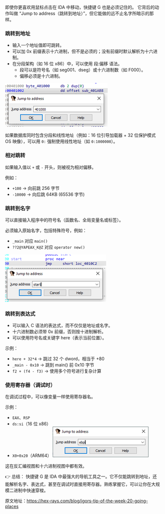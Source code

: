 即使你更喜欢用鼠标点击在 IDA 中移动，快捷键 G 也是必须记住的。 它背后的动作叫做 “Jump to address（跳转到地址）”，但它能做的远不止名字所暗示的那样。

### 跳转到地址

- 输入一个地址值即可跳转。
- 可以加 0x 前缀表示十六进制，但不是必须的；没有前缀时默认解析为十六进制。
- 在分段架构（如 16 位 x86）中，可以使用 段:偏移 语法。
  - 段可以是符号名（如 seg001、dseg）或十六进制数（如 F000）。
  - 偏移必须是十六进制。

![](assets/2020/12/jumpaddr.png)

如果数据库同时包含分段和线性地址（例如：16 位引导加载器 + 32 位保护模式 OS 映像），可以用 `0:` 强制使用线性地址（如 `0:1000000`）。

### 相对跳转

如果输入值以 `+` 或 `-` 开头，则被视为相对偏移。

例如：

- `+100` → 向前跳 256 字节
- `-10000` → 向后跳 64KB (65536 字节)

### 跳转到名字

可以直接输入程序中的符号名（函数名、全局变量名或标签）。

必须输入原始名字，包括特殊符号，例如：

- `_main` 对应 `main()`
- `??2@YAPEAX_K@Z` 对应 `operator new()`

![](assets/2020/12/jumpname.png)

### 跳转到表达式

- 可以输入 C 语法的表达式，而不仅仅是地址或名字。
- 十六进制数必须带 0x 前缀，否则按十进制解析。
- 可以使用符号名或关键字 here（表示当前位置）。

示例：

- `here + 32*4` → 跳过 32 个 dword，相当于 +80
- `_main - 0x10` → 跳到 main() 前 0x10 字节
- `f2 + (f4 - f3)` → 使用多个符号进行复杂计算

### 使用寄存器（调试时）

在调试过程中，可以像变量一样使用寄存器名。

示例：

- `EAX`、`RSP`
- `ds:si`（16 位 x86）
- `X0+0x20`（ARM64）
  ![](assets/2020/12/jumpreg.png)

这在反汇编视图和十六进制视图中都有效。

👉 总结： 快捷键 G 是 IDA 中最强大的导航工具之一。它不仅能跳转到地址，还能解析名字、表达式，甚至在调试时直接用寄存器。熟练掌握它，可以让你在大规模二进制中快速穿梭。

原文地址：https://hex-rays.com/blog/igors-tip-of-the-week-20-going-places
